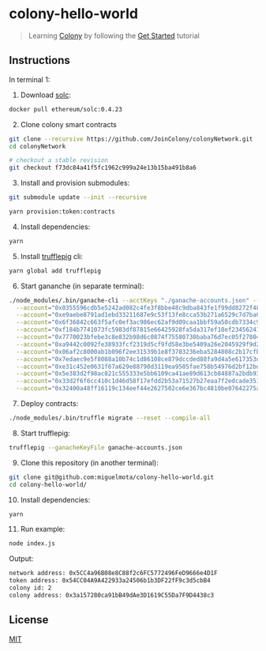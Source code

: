 # colony-hello-world

> Learning [Colony](https://colony.io/) by following the [Get Started](https://docs.colony.io/colonyjs/docs-get-started/) tutorial

## Instructions

In terminal 1:

1. Download [solc](https://github.com/ethereum/solidity):

  ```bash
  docker pull ethereum/solc:0.4.23
  ```

2. Clone colony smart contracts

  ```bash
  git clone --recursive https://github.com/JoinColony/colonyNetwork.git
  cd colonyNetwork

  # checkout a stable revision
  git checkout f73dc84a41f5fc1962c999a24e13b15ba491b8a6
  ```

3. Install and provision submodules:

  ```bash
  git submodule update --init --recursive

  yarn provision:token:contracts
  ```

4. Install dependencies:

  ```bash
  yarn
  ```

5. Install [trufflepig](https://github.com/JoinColony/trufflepig) cli:

  ```bash
  yarn global add trufflepig
  ```

6. Start gananche (in separate terminal):

  ```bash
  ./node_modules/.bin/ganache-cli --acctKeys "./ganache-accounts.json" --noVMErrorsOnRPCResponse --gasLimit 6721975 \
    --account="0x0355596cdb5e5242ad082c4fe3f8bbe48c9dba843fe1f99dd8272f487e70efae, 100000000000000000000" \
    --account="0xe9aebe8791ad1ebd33211687e9c53f13fe8cca53b271a6529c7d7ba05eda5ce2, 100000000000000000000" \
    --account="0x6f36842c663f5afc0ef3ac986ec62af9d09caa1bbf59a50cdb7334c9cc880e65, 100000000000000000000" \
    --account="0xf184b7741073fc5983df87815e66425928fa5da317ef18ef23456241019bd9c7, 100000000000000000000" \
    --account="0x7770023bfebe3c8e832b98d6c0874f75580730baba76d7ec05f2780444cc7ed3, 100000000000000000000" \
    --account="0xa9442c0092fe38933fcf2319d5cf9fd58e3be5409a26e2045929f9d2a16fb090, 100000000000000000000" \
    --account="0x06af2c8000ab1b096f2ee31539b1e8f3783236eba5284808c2b17cfb49f0f538, 100000000000000000000" \
    --account="0x7edaec9e5f8088a10b74c1d86108ce879dccded88fa9d4a5e617353d2a88e629, 100000000000000000000" \
    --account="0xe31c452e0631f67a629e88790d3119ea9505fae758b54976d2bf12bd8300ef4a, 100000000000000000000" \
    --account="0x5e383d2f98ac821c555333e5bb6109ca41ae89d613cb84887a2bdb933623c4e3, 100000000000000000000" \
    --account="0x33d2f6f6cc410c1d46d58f17efdd2b53a71527b27eaa7f2edcade351feb87425, 100000000000000000000" \
    --account="0x32400a48ff16119c134eef44e2627502ce6e367bc4810be07642275a9db47bf7, 100000000000000000000"
  ```

7. Deploy contracts:

  ```bash
  ./node_modules/.bin/truffle migrate --reset --compile-all
  ```

8. Start trufflepig:

  ```bash
  trufflepig --ganacheKeyFile ganache-accounts.json
  ```

9. Clone this repository (in another terminal):

  ```bash
  git clone git@github.com:miguelmota/colony-hello-world.git
  cd colony-hello-world/
  ```

10. Install dependencies:

  ```bash
  yarn
  ```

11. Run example:

  ```bash
  node index.js
  ```

  Output:

  ```bash
  network address: 0x5CC4a96B08e8C88f2c6FC5772496FeD9666e4D1F
  token address: 0x54CC04A9A422933a24506b1b3DF22fF9c3d5cbB4
  colony id: 2
  colony address: 0x3a157280ca91bB49dAe3D1619C55Da7F9D4438c3
  ```

## License

[MIT](LICENSE)
